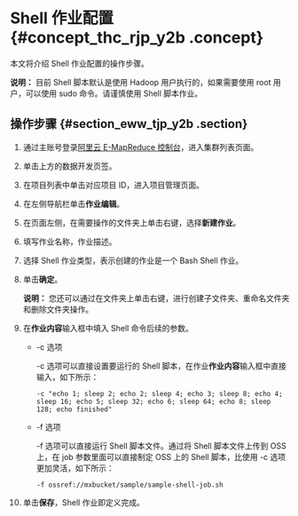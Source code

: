 # Shell 作业配置 {#concept_thc_rjp_y2b .concept}

本文将介绍 Shell 作业配置的操作步骤。

**说明：** 目前 Shell 脚本默认是使用 Hadoop 用户执行的，如果需要使用 root 用户，可以使用 sudo 命令。请谨慎使用 Shell 脚本作业。

## 操作步骤 {#section_eww_tjp_y2b .section}

1.  通过主账号登录[阿里云 E-MapReduce 控制台](https://emr.console.aliyun.com/)，进入集群列表页面。
2.  单击上方的数据开发页签。
3.  在项目列表中单击对应项目 ID，进入项目管理页面。
4.  在左侧导航栏单击**作业编辑**。
5.  在页面左侧，在需要操作的文件夹上单击右键，选择**新建作业**。
6.  填写作业名称，作业描述。
7.  选择 Shell 作业类型，表示创建的作业是一个 Bash Shell 作业。
8.  单击**确定**。

    **说明：** 您还可以通过在文件夹上单击右键，进行创建子文件夹、重命名文件夹和删除文件夹操作。

9.  在**作业内容**输入框中填入 Shell 命令后续的参数。
    -   -c 选项

        -c 选项可以直接设置要运行的 Shell 脚本，在作业**作业内容**输入框中直接输入，如下所示：

        ```
        -c "echo 1; sleep 2; echo 2; sleep 4; echo 3; sleep 8; echo 4; sleep 16; echo 5; sleep 32; echo 6; sleep 64; echo 8; sleep 128; echo finished"
        ```

    -   -f 选项

        -f 选项可以直接运行 Shell 脚本文件。通过将 Shell 脚本文件上传到 OSS 上，在 job 参数里面可以直接制定 OSS 上的 Shell 脚本，比使用 -c 选项更加灵活，如下所示：

        ```
        -f ossref://mxbucket/sample/sample-shell-job.sh
        ```

10. 单击**保存**，Shell 作业即定义完成。

